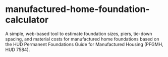 # manufactured-home-foundation-calculator
A simple, web-based tool to estimate foundation sizes, piers, tie-down spacing, and material costs for manufactured home foundations based on the HUD Permanent Foundations Guide for Manufactured Housing (PFGMH, HUD 7584).
